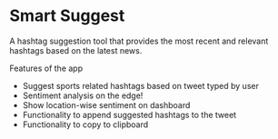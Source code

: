 # Smart Suggest

A hashtag suggestion tool that provides the most recent and relevant hashtags based on the latest news.

 Features of the app
- Suggest sports related hashtags based on tweet typed by user
- Sentiment analysis on the edge!
- Show location-wise sentiment on dashboard
- Functionality to append suggested hashtags to the tweet
- Functionality to copy to clipboard
 
